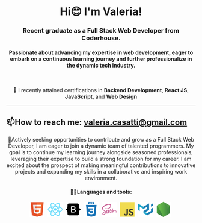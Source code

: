 <h1 align="center">Hi😊 I'm Valeria!</h1>
<h3 align="center">Recent graduate as a Full Stack Web Developer from Coderhouse.</h3>
<h4 align="center">Passionate about advancing my expertise in web development, eager to embark on a continuous learning journey and further professionalize in the dynamic tech industry.</h4>
<br>
<p align="center">🏅 I recently attained certifications in <strong>Backend Development</strong>, <strong>React JS</strong>, <strong>JavaScript</strong>, and <strong>Web Design</strong></p>

---
📫How to reach me: **valeria.casatti@gmail.com**
---
<p align="center">
  👯Actively seeking opportunities to contribute and grow as a Full Stack Web Developer, I am eager to join a dynamic team of talented programmers.
My goal is to continue my learning journey alongside seasoned professionals, leveraging their expertise to build a strong foundation for my career. 
I am excited about the prospect of making meaningful contributions to innovative projects and expanding my skills in a collaborative and inspiring work environment.

</p>
<div align="center">
  <h4>🏋🏻Languages and tools:</h4>
  <div>
    <img src="https://github.com/devicons/devicon/blob/master/icons/html5/html5-original.svg" title="HTML5" alt="HTML" widht="40" height="40"/>&nbsp;
    <img src="https://github.com/devicons/devicon/blob/master/icons/react/react-original.svg" title="React" alt="React" widht="40" height="40"/>&nbsp;
    <img src="https://github.com/devicons/devicon/blob/master/icons/bootstrap/bootstrap-plain.svg" title="Bootstrap" alt="Bootstrap" widht="40" height="40"/>&nbsp;
    <img src="https://github.com/devicons/devicon/blob/master/icons/css3/css3-plain-wordmark.svg" title="CSS3" alt="CSS" widht="40" height="40"/>&nbsp;
    <img src="https://github.com/devicons/devicon/blob/master/icons/sass/sass-original.svg" title="SASS" alt="SASS" widht="40" height="40"/>&nbsp;
    <img src="https://github.com/devicons/devicon/blob/master/icons/javascript/javascript-original.svg" title="JavaScript" alt="JS" widht="40" height="40"/>&nbsp;
    <img src="https://github.com/devicons/devicon/blob/master/icons/materialui/materialui-original.svg" title="MaterialUI" alt="MUI" widht="40" height="40"/>&nbsp;
    <img src="https://github.com/devicons/devicon/blob/master/icons/nodejs/nodejs-original.svg" title="NodeJS" alt="NodeJS" widht="40" height="40"/>&nbsp;    
  </div>
</div>
    
  


<!--
**valeriacasatti/valeriacasatti** is a ✨ _special_ ✨ repository because its `README.md` (this file) appears on your GitHub profile.

Here are some ideas to get you started:

- 🔭 I’m currently working on ...
- 🌱 I’m currently learning ...
- 👯 I’m looking to collaborate on ...
- 🤔 I’m looking for help with ...
- 💬 Ask me about ...
- 📫 How to reach me: ...
- 😄 Pronouns: ...
- ⚡ Fun fact: ...
-->
